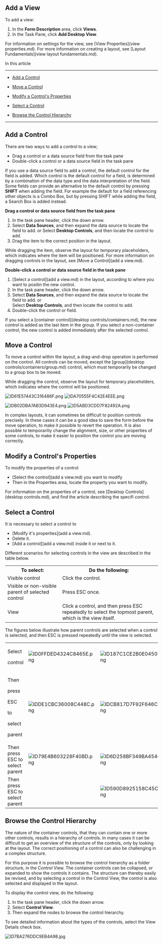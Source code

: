 ## Add a View

To add a view:

1.  In the **Form Description** area, click **Views**.
2.  In the Task Pane, click **Add Desktop View**.

For information on settings for the view, see [View Properties](view properties.md). For more information on creating a layout, see [Layout Fundamentals](view layout fundamentals.md).

In this article

* * *

*   [Add a Control](#add-a-control)

*   [Move a Control](#move-a-control)

*   [Modify a Control's Properties](#modify-a-controls-properties)

*   [Select a Control](#select-a-control)

*   [Browse the Control Hierarchy](#browse-the-control-hierarchy)

* * *

## Add a Control

There are two ways to add a control to a view;

*   Drag a control or a data source field from the task pane
*   Double-click a control or a data source field in the task pane

If you use a data source field to add a control, the default control for the field is added. Which control is the default control for a field, is determined by a combination of the data type and the data interpretation of the field. Some fields can provide an alternative to the default control by pressing **SHIFT** when adding the field. For example the default for a field referencing other objects is a Combo Box, but by pressing SHIFT while adding the field, a Search Box is added instead.

**Drag a control or data source field from the task pane**

1.  In the task pane header, click the down arrow.
2.  Select **Data Sources**<span style="FONT-WEIGHT: normal">, and then expand the data source to locate the field to add.  or  Select **Desktop Controls**, and then locate the control to add.
3.  Drag the item to the correct position in the layout.

While dragging the item, observe the layout for temporary placeholders, which indicates where the item will be positioned. For more information on dragging controls in the layout, see [Move a Control](add a view.md).

**Double-click a control or data source field in the task pane**

1.  [Select a control](add a view.md) in the layout, according to where you want to positin the new control.
2.  In the task pane header, click the down arrow.
3.  Select **Data Sources**, and then expand the data source to locate the field to add. or  
    Select **Desktop Controls**, and then locate the control to add.
4.  Double-click the control or field.

If you select a [container control](desktop controls/containers.md), the new control is added as the last item in the group. If you select a non-container control, the new control is added immediately after the selected control.



## Move a Control

To move a control within the layout, a drag-and-drop operation is performed on the control. All controls can be moved, except the [group](desktop controls/containers/group.md) control, which must temporarily be changed to a group box to be moved.

While dragging the control, observe the layout for temporary placeholders, which indicates where the control will be positioned.

![ID61E57443C316486F.png](media/ID61E57443C316486F.png) ![IDA70555F4C42E4EEE.png](media/IDA70555F4C42E4EEE.png)

![IDB02DBA7AB3D943E4.png](media/IDB02DBA7AB3D943E4.png) ![ID5ABD3CDD7F82492A.png](media/ID5ABD3CDD7F82492A.png)

In complex layouts, it can sometimes be difficult to position controls precisely. In these cases it can be a good idea to save the form before the move operation, to make it possible to revert the operation. It is also possible to temporariliy change the alignment, size, or other properties of some controls, to make it easier to position the control you are moving correctly.



## Modify a Control's Properties <a name="modify-a-controls-properties"/>

To modify the properties of a control

*   [Select the control](add a view.md) you want to modify
*   Then in the Properties area, locate the property you want to modify.

For information on the properties of a control, see [Desktop Controls](desktop controls.md), and find the article describing the specifi control.



## Select a Control

It is necessary to select a control to

*   [Modify it's properties](add a view.md).
*   Delete it.
*   [Add a control](add a view.md) inside it or next to it.

Different scenarios for selecting controls in the view are described in the table below.

<table style="WIDTH: 100%">

<tbody>

<tr>

<th>To select:</th>

<th>Do the following:</th>

</tr>

<tr>

<td>Visible control</td>

<td>Click the control.</td>

</tr>

<tr>

<td>Visible or non-visible parent of selected control</td>

<td>Press ESC once.</td>

</tr>

<tr>

<td>View</td>

<td>Click a control, and then press ESC repeatedly to select the topmost parent, which is the view itself.</td>

</tr>

</tbody>

</table>

The figures below illustrate how parent controls are selected when a control is selected, and then ESC is pressed repeatedly until the view is selected.

<table style="WIDTH: 100%">

<tbody>

<tr>

<td>

Select

control

</td>

<td>

![ID0FFDED4324C8465E.png](media/ID0FFDED4324C8465E.png)

</td>

<td>

![ID187C1CE2B0E04509.png](media/ID187C1CE2B0E04509.png)

</td>

<td>

![IDD5AA27F28E8949BD.png](media/IDD5AA27F28E8949BD.png)

</td>

</tr>

<tr>

<td>

Then

press

ESC

to

select

parent

</td>

<td>

![IDDE1CBC36008C448C.png](media/IDDE1CBC36008C448C.png)

</td>

<td>

![IDCB817D7F92F646C7.png](media/IDCB817D7F92F646C7.png)

</td>

<td>

![ID85C2D8AA55D14814.png](media/ID85C2D8AA55D14814.png)

</td>

</tr>

<tr>

<td>Then  
press  
ESC  
to  
select  
parent</td>

<td>

![ID79E4B603228F40BD.png](media/ID79E4B603228F40BD.png)

</td>

<td>

![ID6D258BF349BA454C.png](media/ID6D258BF349BA454C.png)

</td>

<td>

![ID3A514507A71843FB.png](media/ID3A514507A71843FB.png)

</td>

</tr>

<tr>

<td>Then  
press  
ESC  
to  
select  
parent</td>

<td></td>

<td>

![ID590D8925158C45C7.png](media/ID590D8925158C45C7.png)

</td>

<td>

![ID4034990F2E2647CD.png](media/ID4034990F2E2647CD.png)

</td>

</tr>

</tbody>

</table>



## Browse the Control Hierarchy

The nature of the container controls, that they can contain one or more other controls, results in a hierarchy of controls. In many cases it can be difficult to get an overview of the structure of the controls, only by looking at the layout. The correct positioning of a control can also be challenging in a complex structure.

For this purpose it is possible to browse the control hierarchy as a folder structure, in the Control View. The container controls can be collapsed, or expanded to show the controls it contains. The structure can thereby easily be revised, and by selecting a control in the Control View, the control is also selected and displayed in the layout.

To display the control view, do the following:

1.  In the task pane header, click the down arrow.
2.  Select **Control View**.
3.  Then expand the nodes to browse the control hierarchy.

To see detailed information about the types of the controls, select the View Details check box.

![ID7BA276DDC9EB4A98.jpg](media/ID7BA276DDC9EB4A98.jpg)

